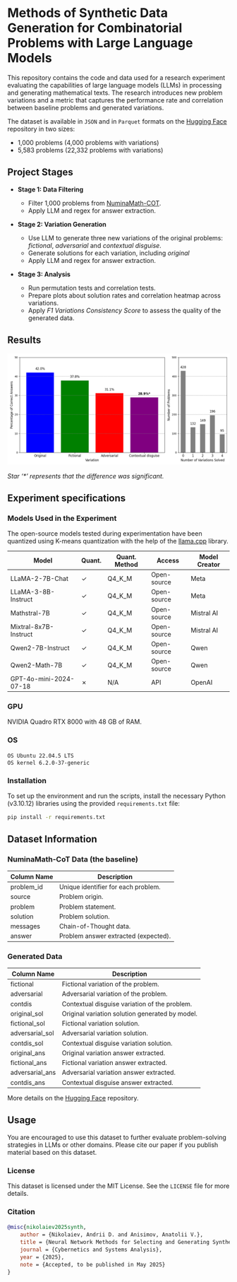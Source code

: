 # Methods of Synthetic Data Generation for Combinatorial Problems with Large Language Models

This repository contains the code and data used for a research experiment evaluating the capabilities of large language models (LLMs) in processing and generating mathematical texts. The research introduces new problem variations and a metric that captures the performance rate and correlation between baseline problems and generated variations.

The dataset is available in `JSON` and in `Parquet` formats on the [Hugging Face](https://huggingface.co/datasets/andynik/comb-gen-24) repository in two sizes:
- 1,000 problems (4,000 problems with variations)
- 5,583 problems (22,332 problems with variations)

## Project Stages

- **Stage 1: Data Filtering**
  - Filter 1,000 problems from [NuminaMath-COT](https://huggingface.co/datasets/AI-MO/NuminaMath-COT).
  - Apply LLM and regex for answer extraction.

- **Stage 2: Variation Generation**
  - Use LLM to generate three new variations of the original problems: *fictional*, *adversarial* and *contextual disguise*.
  - Generate solutions for each variation, including *original*
  - Apply LLM and regex for answer extraction.

- **Stage 3: Analysis**
  - Run permutation tests and correlation tests.
  - Prepare plots about solution rates and correlation heatmap across variations.
  - Apply _F1 Variations Consistency Score_ to assess the quality of the generated data.
 
## Results

![Problem Example](images/variations_solv_rate.png)

_Star ‘*’ represents that the difference was significant._
 
## Experiment specifications

### Models Used in the Experiment

The open-source models tested during experimentation have been quantized using K-means quantization with the help of the [llama.cpp](https://github.com/ggerganov/llama.cpp) library.

| Model                  | Quant. | Quant. Method | Access      | Model Creator |
|------------------------|--------|---------------|-------------|---------------|
| LLaMA-2-7B-Chat        | ✓      | Q4_K_M        | Open-source | Meta          |
| LLaMA-3-8B-Instruct    | ✓      | Q4_K_M        | Open-source | Meta          |
| Mathstral-7B           | ✓      | Q4_K_M        | Open-source | Mistral AI    |
| Mixtral-8x7B-Instruct  | ✓      | Q4_K_M        | Open-source | Mistral AI    |
| Qwen2-7B-Instruct      | ✓      | Q4_K_M        | Open-source | Qwen          |
| Qwen2-Math-7B          | ✓      | Q4_K_M        | Open-source | Qwen          |
| GPT-4o-mini-2024-07-18 | ✗      | N/A           | API         | OpenAI        |

### GPU

NVIDIA Quadro RTX 8000 with 48 GB of RAM.

### OS
```
OS Ubuntu 22.04.5 LTS
OS kernel 6.2.0-37-generic
```

### Installation

To set up the environment and run the scripts, install the necessary Python (v3.10.12) libraries using the provided `requirements.txt` file:

```bash
pip install -r requirements.txt
```

## Dataset Information

### NuminaMath-CoT Data (the baseline)

| Column Name | Description                          |
|-------------|--------------------------------------|
| problem_id  | Unique identifier for each problem.  |
| source      | Problem origin.                      |
| problem     | Problem statement.                   |
| solution    | Problem solution.                    |
| messages    | Chain-of-Thought data.               |
| answer      | Problem answer extracted (expected). |

### Generated Data

| Column Name     | Description                                    |
|-----------------|------------------------------------------------|
| fictional       | Fictional variation of the problem.            |
| adversarial     | Adversarial variation of the problem.          |
| contdis         | Contextual disguise variation of the problem.  |
| original_sol    | Original variation solution generated by model.|
| fictional_sol   | Fictional variation solution.                  |
| adversarial_sol | Adversarial variation solution.                |
| contdis_sol     | Contextual disguise variation solution.        |
| original_ans    | Original variation answer extracted.           |
| fictional_ans   | Fictional variation answer extracted.          |
| adversarial_ans | Adversarial variation answer extracted.        |
| contdis_ans     | Contextual disguise answer extracted.          |

More details on the [Hugging Face](https://huggingface.co/datasets/andynik/comb-gen-24) repository.

## Usage

You are encouraged to use this dataset to further evaluate problem-solving strategies in LLMs or other domains. Please cite our paper if you publish material based on this dataset.

### License

This dataset is licensed under the MIT License. See the `LICENSE` file for more details.

### Citation

```bibtex
@misc{nikolaiev2025synth,
    author = {Nikolaiev, Andrii D. and Anisimov, Anatolii V.},
    title = {Neural Network Methods for Selecting and Generating Synthetic Variations of Combinatorial Problems},
    journal = {Cybernetics and Systems Analysis},
    year = {2025},
    note = {Accepted, to be published in May 2025}
}
```
